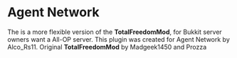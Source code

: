 # **Agent Network** #

The  is a more flexible version of the **TotalFreedomMod**, for Bukkit server owners want a All-OP server. This plugin was created for Agent Network by Alco_Rs11. 
Original **TotalFreedomMod** by Madgeek1450 and Prozza
